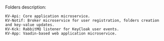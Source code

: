 Folders description:

    KV-Api: Core application microservice.
    KV-Notif: Broker microservice for user registration, folders creation and key-value updates.
    KV-Kck: RabbitMQ listener for KeyCloak user events.
    KV-App: Vaadin-based web application microservice.
